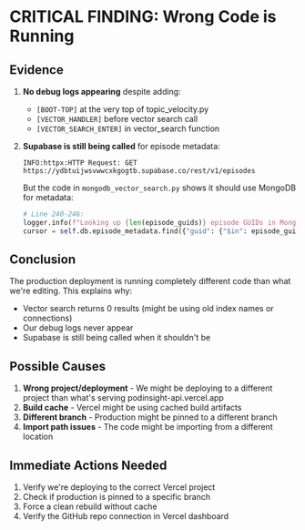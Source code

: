 # CRITICAL FINDING: Wrong Code is Running

## Evidence

1. **No debug logs appearing** despite adding:
   - `[BOOT-TOP]` at the very top of topic_velocity.py
   - `[VECTOR_HANDLER]` before vector search call
   - `[VECTOR_SEARCH_ENTER]` in vector_search function

2. **Supabase is still being called** for episode metadata:
   ```
   INFO:httpx:HTTP Request: GET https://ydbtuijwsvwwcxkgogtb.supabase.co/rest/v1/episodes
   ```
   
   But the code in `mongodb_vector_search.py` shows it should use MongoDB for metadata:
   ```python
   # Line 240-246: 
   logger.info(f"Looking up {len(episode_guids)} episode GUIDs in MongoDB episode_metadata")
   cursor = self.db.episode_metadata.find({"guid": {"$in": episode_guids}})
   ```

## Conclusion

The production deployment is running completely different code than what we're editing. This explains why:
- Vector search returns 0 results (might be using old index names or connections)
- Our debug logs never appear
- Supabase is still being called when it shouldn't be

## Possible Causes

1. **Wrong project/deployment** - We might be deploying to a different project than what's serving podinsight-api.vercel.app
2. **Build cache** - Vercel might be using cached build artifacts
3. **Different branch** - Production might be pinned to a different branch
4. **Import path issues** - The code might be importing from a different location

## Immediate Actions Needed

1. Verify we're deploying to the correct Vercel project
2. Check if production is pinned to a specific branch
3. Force a clean rebuild without cache
4. Verify the GitHub repo connection in Vercel dashboard